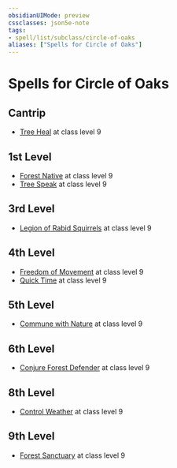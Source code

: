 ```yaml
---
obsidianUIMode: preview
cssclasses: json5e-note
tags:
- spell/list/subclass/circle-of-oaks
aliases: ["Spells for Circle of Oaks"]
---
```

# Spells for Circle of Oaks

## Cantrip

- [Tree Heal](tree-heal-kpdm "KPDM") at class level 9

## 1st Level

- [Forest Native](forest-native-kpdm "KPDM") at class level 9
- [Tree Speak](tree-speak-kpdm "KPDM") at class level 9

## 3rd Level

- [Legion of Rabid Squirrels](legion-of-rabid-squirrels-kpdm "KPDM") at class level 9

## 4th Level

- [Freedom of Movement](freedom-of-movement "PHB") at class level 9
- [Quick Time](quick-time-kpdm "KPDM") at class level 9

## 5th Level

- [Commune with Nature](commune-with-nature "PHB") at class level 9

## 6th Level

- [Conjure Forest Defender](conjure-forest-defender-kpdm "KPDM") at class level 9

## 8th Level

- [Control Weather](control-weather "PHB") at class level 9

## 9th Level

- [Forest Sanctuary](forest-sanctuary-kpdm "KPDM") at class level 9